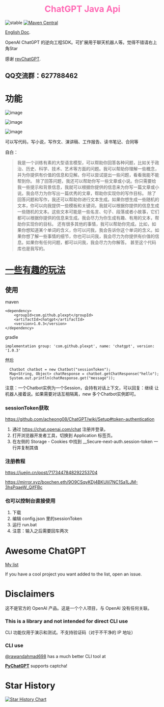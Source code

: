 
<h1 style="text-align: center; color: hotpink; -webkit-animation: rainbow 5s infinite; -moz-animation: rainbow 5s infinite; -o-animation: rainbow 5s infinite; animation: rainbow 5s infinite;">ChatGPT Java Api</h1>
 

![stable](https://img.shields.io/badge/stability-stable-brightgreen.svg)
[![Maven Central](https://img.shields.io/maven-central/v/com.github.plexpt/chatgpt)](https://maven-badges.herokuapp.com/maven-central/com.github.plexpt/chatgpt)

[English Doc](https://github.com/PlexPt/chatgpt-java/blob/main/README_en.md).


OpenAI ChatGPT 的逆向工程SDK。可扩展用于聊天机器人等。觉得不错请右上角Star

感谢 [revChatGPT](https://github.com/acheong08/ChatGPT).

## QQ交流群：627788462

# 功能
![image](https://user-images.githubusercontent.com/36258159/205534498-acc59484-c4b4-487d-89a7-d7b884af709b.png)

![image](https://user-images.githubusercontent.com/15922823/206353660-47d99158-a664-4ade-b2f1-e2cc8ac68b74.png)

![image](https://user-images.githubusercontent.com/15922823/206615422-23c5e587-d29a-4f04-8d0d-f8dd7c19da37.png)

可以写代码，写小说，写作文、演讲稿、工作报告、读书笔记、合同等

自白：
> 我是一个训练有素的大型语言模型，可以帮助你回答各种问题，比如关于政治、历史、科学、技术、艺术等方面的问题。我可以帮助你理解一些概念，并为你提供有价值的信息和见解。你可以尝试提出一些问题，看看我能不能帮到你。
> 除了回答问题，我还可以帮助你写一些文章或小说。你只需要给我一些提示和背景信息，我就可以根据你提供的信息来为你写一篇文章或小说。我会尽力为你写出一篇优秀的文章，帮助你实现你的写作目标。
> 除了回答问题和写作，我还可以帮助你进行文本生成。如果你想生成一些随机的文本，你可以向我提供一些模板和关键词，我就可以根据你提供的信息生成一些随机的文本。这些文本可能是一些名言、句子、段落或者小故事，它们都可以根据你提供的信息来生成。我会尽力为你生成有趣、有用的文本，帮助你实现你的目标。
> 还有很多其他的事情，我可以帮助你完成。比如，如果你想知道某个单词的含义，你可以问我，我会告诉你这个单词的含义。如果你想了解一些事情的细节，你也可以问我，我会尽力为你提供有价值的信息。如果你有任何问题，都可以问我，我会尽力为你解答。
> 甚至这个代码库也是我写的。
# [一些有趣的玩法](./USEAGE.md)



## 使用

maven
```
<dependency>
    <groupId>com.github.plexpt</groupId>
    <artifactId>chatgpt</artifactId>
    <version>1.0.3</version>
</dependency>
```

gradle
```
implementation group: 'com.github.plexpt', name: 'chatgpt', version: '1.0.3'
```


然后
```
  Chatbot chatbot = new Chatbot("sessionToken");
  Map<String, Object> chatResponse = chatbot.getChatResponse("hello");
  System.out.println(chatResponse.get("message"));
```
注意：一个Chatbot实例为一个Session，会持有对话上下文，可以回复：继续 让机器人接着说。如果需要对话互相隔离，new 多个Chatbot实例即可。

### sessionToken获取
https://github.com/acheong08/ChatGPT/wiki/Setup#token-authentication

1. 通过 https://chat.openai.com/chat 注册并登录。
2. 打开浏览器开发者工具，切换到 Application 标签页。
3. 在左侧的 Storage - Cookies 中找到 __Secure-next-auth.session-token 一行并复制其值


### 注册教程

https://juejin.cn/post/7173447848292253704

https://mirror.xyz/boxchen.eth/9O9CSqyKDj4BKUIil7NC1Sa1LJM-3hsPqaeW_QjfFBc

### 也可以控制台直接使用
1. 下载
2. 编辑 config.json 里的sessionToken
3. 运行 run.bat
4. 注意：输入之后需要回车两次

# Awesome ChatGPT
[My list](https://github.com/stars/acheong08/lists/awesome-chatgpt)

If you have a cool project you want added to the list, open an issue.

# Disclaimers
这不是官方的 OpenAI 产品。这是一个个人项目，与 OpenAI 没有任何关联。

### This is a library and not intended for direct CLI use
CLI 功能仅用于演示和测试。不支持验证码（对于不干净的 IP 地址）

### CLI use
[@rawandahmad698](https://github.com/rawandahmad698) has a much better CLI tool at

**[PyChatGPT](https://github.com/rawandahmad698/PyChatGPT)** supports captcha!

# Star History

[![Star History Chart](https://api.star-history.com/svg?repos=PlexPt/chatgpt-java&type=Date)](https://star-history.com/#PlexPt/chatgpt-java&Date)
